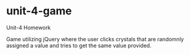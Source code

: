 # unit-4-game
Unit-4 Homework

Game utilizing jQuery where the user clicks crystals that are randomnly assigned a value and tries to get the same value provided.
